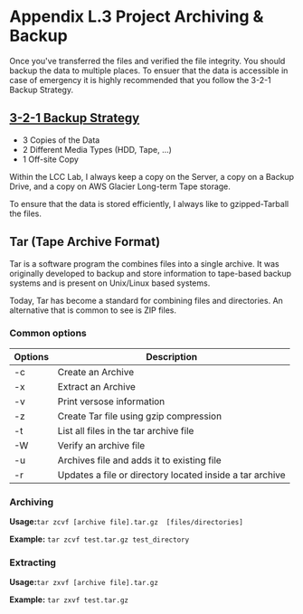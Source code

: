 # Appendix L.3 Project Archiving & Backup

Once you've transferred the files and verified the file integrity. You should backup the data to multiple places. To ensuer that the data is accessible in case of emergency it is highly recommended that you follow the 3-2-1 Backup Strategy.  

## [3-2-1 Backup Strategy](https://www.uschamber.com/co/run/technology/3-2-1-backup-rule) 
 - 3 Copies of the Data
 - 2 Different Media Types (HDD, Tape, …)
 - 1 Off-site Copy

Within the LCC Lab, I always keep a copy on the Server, a copy on a Backup Drive, and a copy on AWS Glacier Long-term Tape storage. 

To ensure that the data is stored efficiently, I always like to gzipped-Tarball the files.

## Tar (Tape Archive Format)
Tar is a software program the combines files into a single archive. It was originally developed to backup and store information to tape-based backup systems and is present on Unix/Linux based systems.

Today, Tar has become a standard for combining files and directories.  An alternative that is common to see is ZIP files.


### Common options

| Options | Description |
| ------- | ----------- |
| -c      | Create an Archive | 
| -x      | Extract an Archive |
| -v      | Print versose information |
| -z      | Create Tar file using gzip compression |
| -t      | List all files in the tar archive file |
| -W      | Verify an archive file |
| -u      | Archives file and adds it to existing file |
| -r      | Updates a file or directory located inside a tar archive |

### Archiving

**Usage:**`tar zcvf [archive file].tar.gz  [files/directories]`

**Example:** `tar zcvf test.tar.gz test_directory`

### Extracting

**Usage:**`tar zxvf [archive file].tar.gz`

**Example:** `tar zxvf test.tar.gz`


